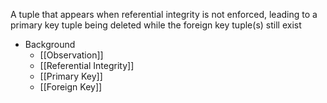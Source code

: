 A tuple that appears when referential integrity is not enforced, leading to a primary key tuple being deleted while the foreign key tuple(s) still exist

- Background
	- [[Observation]]
	- [[Referential Integrity]]
	- [[Primary Key]]
	- [[Foreign Key]]